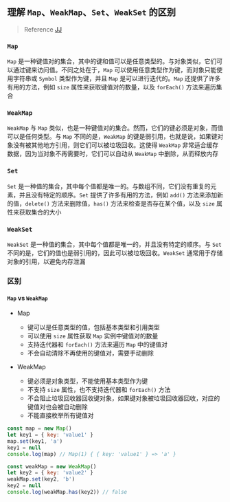 ## 理解 `Map`、`WeakMap`、`Set`、`WeakSet` 的区别

> Reference [JJ](https://juejin.cn/post/7226166316670058552)

### `Map`

`Map` 是一种键值对的集合，其中的键和值可以是任意类型的。与对象类似，它们可以通过键来访问值。不同之处在于，`Map` 可以使用任意类型作为键，而对象只能使用字符串或 `Symbol` 类型作为键，并且 `Map` 是可以进行迭代的。`Map` 还提供了许多有用的方法，例如 `size` 属性来获取键值对的数量，以及 `forEach()` 方法来遍历集合

### `WeakMap`

`WeakMap` 与 `Map` 类似，也是一种键值对的集合。然而，它们的键必须是对象，而值可以是任何类型。与 `Map` 不同的是，`WeakMap` 的键是弱引用，也就是说，如果键对象没有被其他地方引用，则它们可以被垃圾回收。这使得 `WeakMap` 非常适合缓存数据，因为当对象不再需要时，它们可以自动从 `WeakMap` 中删除，从而释放内存

### `Set`

`Set` 是一种值的集合，其中每个值都是唯一的。与数组不同，它们没有重复的元素，并且没有特定的顺序。`Set` 提供了许多有用的方法，例如 `add()` 方法来添加新的值，`delete()` 方法来删除值，`has()` 方法来检查是否存在某个值，以及 `size` 属性来获取集合的大小

### `WeakSet`

`WeakSet` 是一种值的集合，其中每个值都是唯一的，并且没有特定的顺序。与 `Set` 不同的是，它们的值也是弱引用的，因此可以被垃圾回收。`WeakSet` 通常用于存储对象的引用，以避免内存泄漏


### 区别

#### `Map` vs `WeakMap`

- Map
  - 键可以是任意类型的值，包括基本类型和引用类型
  - 可以使用 `size` 属性获取 `Map` 实例中键值对的数量
  - 支持迭代器和 `forEach()` 方法来遍历 `Map` 中的键值对
  - 不会自动清除不再使用的键值对，需要手动删除

- WeakMap
  - 键必须是对象类型，不能使用基本类型作为键
  - 不支持 `size` 属性，也不支持迭代器和 `forEach()` 方法
  - 不会阻止垃圾回收器回收键对象，如果键对象被垃圾回收器回收，对应的键值对也会被自动删除
  - 不能直接枚举所有键值对

```js
const map = new Map()
let key1 = { key: 'value1' }
map.set(key1, 'a')
key1 = null
console.log(map) // Map(1) { { key: 'value1' } => 'a' }

const weakMap = new WeakMap()
let key2 = { key: 'value2' }
weakMap.set(key2, 'b')
key2 = null
console.log(weakMap.has(key2)) // false
```